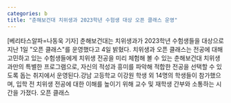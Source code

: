 ```yaml
---
categories: b
title: "춘해보건대 치위생과 2023학년 수험생 대상 오픈 클래스 운영"
---
```

[베리타스알파=나동욱 기자] 춘해보건대는 치위생과가 2023학년 수험생들을 대상으로 지난 1일 "오픈 클래스"를 운영했다고 4일 밝혔다. 치위생과 오픈 클래스는 전공에 대해 고민하고 있는 수험생들에게 치위생 전공을 미리 체험해 볼 수 있는 춘해보건대 치위생과만의 특별한 프로그램으로, 자신의 적성과 흥미를 파악해 적합한 전공을 선택할 수 있도록 돕는 취지에서 운영된다.강남 고등학교 이강원 학생 외 14명의 학생들이 참가했으며, 입학 전 치위생 전공에 대한 이해를 높이기 위해 교수 및 재학생 간부와 소통하는 시간을 가졌다. 오픈 클래스